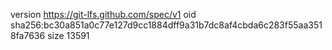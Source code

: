version https://git-lfs.github.com/spec/v1
oid sha256:bc30a851a0c77e127d9cc1884dff9a31b7dc8af4cbda6c283f55aa3518fa7636
size 13591
